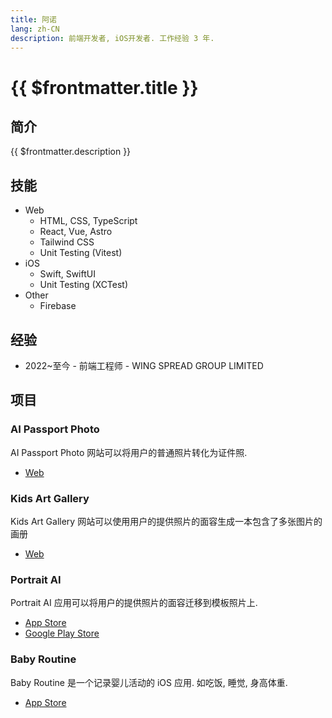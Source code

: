 ```yaml
---
title: 阿诺
lang: zh-CN
description: 前端开发者, iOS开发者. 工作经验 3 年.
---
```


# {{ $frontmatter.title }}

## 简介

{{ $frontmatter.description }}

## 技能

- Web
  - HTML, CSS, TypeScript
  - React, Vue, Astro
  - Tailwind CSS
  - Unit Testing (Vitest)
- iOS
  - Swift, SwiftUI
  - Unit Testing (XCTest)
- Other
  - Firebase

## 经验

- 2022~至今 - 前端工程师 - WING SPREAD GROUP LIMITED

## 项目

### AI Passport Photo

AI Passport Photo 网站可以将用户的普通照片转化为证件照.
- [Web](https://aipassportphoto.com/)

### Kids Art Gallery

Kids Art Gallery 网站可以使用用户的提供照片的面容生成一本包含了多张图片的画册
- [Web](https://d2khihkksv8jjy.cloudfront.net/)

### Portrait AI

Portrait AI 应用可以将用户的提供照片的面容迁移到模板照片上.
- [App Store](https://apps.apple.com/us/app/portrait-ai-photo-generator/id6502435202)
- [Google Play Store](https://play.google.com/store/apps/details?id=aiphoto.android.portraitai)

### Baby Routine

Baby Routine 是一个记录婴儿活动的 iOS 应用. 如吃饭, 睡觉, 身高体重.
- [App Store](https://apps.apple.com/us/app/baby-routine-baby-tracker/id6740127932)
